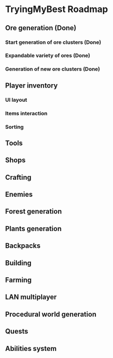 # TryingMyBest Roadmap
## Ore generation (Done)
### Start generation of ore clusters (Done)
### Expandable variety of ores (Done)
### Generation of new ore clusters (Done)
## Player inventory
### UI layout
### Items interaction
### Sorting
## Tools
## Shops
## Crafting
## Enemies
## Forest generation
## Plants generation
## Backpacks
## Building
## Farming
## LAN multiplayer
## Procedural world generation
## Quests
## Abilities system
